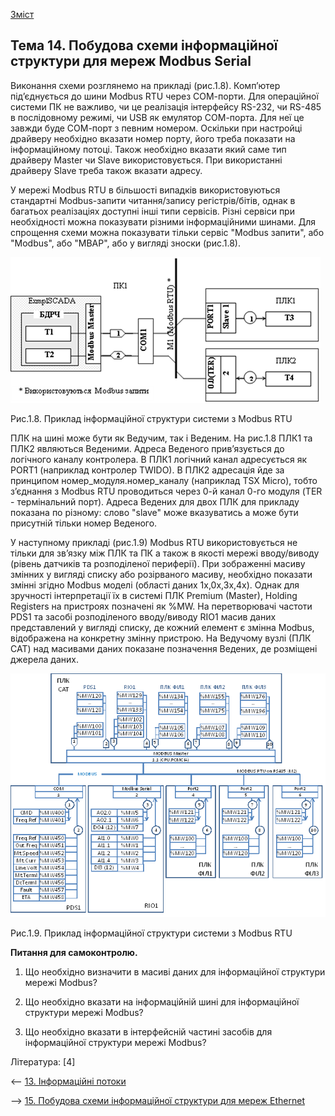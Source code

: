 [Зміст](README.md)

## Тема 14. Побудова схеми інформаційної структури для мереж Modbus Serial

Виконання схеми розглянемо на прикладі (рис.1.8). Комп’ютер під’єднується до шини Modbus RTU через СОМ-порти. Для операційної системи ПК не важливо, чи це реалізація інтерфейсу RS-232, чи RS-485 в послідовному режимі, чи USB як емулятор СОМ-порта. Для неї це завжди буде СОМ-порт з певним номером. Оскільки при настройці драйверу необхідно вказати номер порту, його треба показати на інформаційному потоці. Також необхідно вказати який саме тип драйверу Master чи Slave використовується. При використанні драйверу Slave треба також вказати адресу.

У мережі Modbus RTU в більшості випадків використовуються стандартні Modbus-запити читання/запису регістрів/бітів, однак в багатьох реалізаціях доступні інші типи сервісів. Різні сервіси при необхідності можна показувати різними інформаційними шинами. Для спрощення схеми можна показувати тільки сервіс "Modbus запити", або "Modbus", або "MBAP", або у вигляді зноски (рис.1.8). 

![img](media/1_8.png)

Рис.1.8. Приклад інформаційної структури системи з Modbus RTU

ПЛК на шині може бути як Ведучим, так і Веденим. На рис.1.8 ПЛК1 та ПЛК2 являються Веденими. Адреса Веденого прив’язується до логічного каналу контролера. В ПЛК1 логічний канал адресується як PORT1 (наприклад контролер TWIDO). В ПЛК2 адресація йде за принципом номер_модуля.номер_каналу (наприклад TSX Micro), тобто з’єднання з Modbus RTU проводиться через 0-й канал 0-го модуля (TER - термінальний порт). Адреса Ведених для двох ПЛК для прикладу показана по різному: слово "slave" може вказуватись а може бути присутній тільки номер Веденого. 

У наступному прикладі (рис.1.9) Modbus RTU використовується не тільки для зв’язку між ПЛК та ПК а також в якості мережі вводу/виводу (рівень датчиків та розподіленої периферії). При зображенні масиву змінних у вигляді списку або розірваного масиву, необхідно показати змінні згідно Modbus моделі (області даних 1x,0x,3x,4x). Однак для зручності інтерпретації їх в системі ПЛК Premium (Master), Holding Registers на пристроях позначені як %MW. На перетворювачі частоти PDS1 та засобі розподіленого вводу/виводу RIO1 масив даних представлений у вигляді списку, де кожний елемент є змінна Modbus, відображена на конкретну змінну пристрою. На Ведучому вузлі (ПЛК САТ) над масивами даних показане позначення Ведених, де розміщені джерела даних. 

![img](media/1_9.png)

Рис.1.9. Приклад інформаційної структури системи з Modbus RTU

**Питання для самоконтролю.**

1. Що необхідно визначити в масиві даних для інформаційної структури мережі Modbus?

2. Що необхідно вказати на інформаційній шині для інформаційної структури мережі Modbus?

3. Що необхідно вказати в інтерфейсній частині засобів для інформаційної структури мережі Modbus?  

Література: [4]

<-- [13. Інформаційні потоки](lec13.md)

--> [15. Побудова схеми інформаційної структури для мереж Ethernet](lec15.md) 